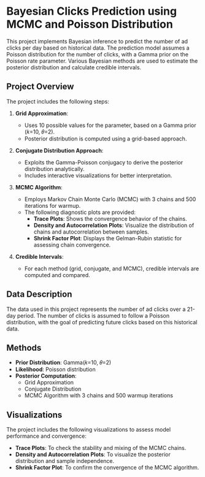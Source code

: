 # Bayesian Clicks Prediction using MCMC and Poisson Distribution

This project implements Bayesian inference to predict the number of ad clicks per day based on historical data. The prediction model assumes a Poisson distribution for the number of clicks, with a Gamma prior on the Poisson rate parameter. Various Bayesian methods are used to estimate the posterior distribution and calculate credible intervals.

## Project Overview

The project includes the following steps:

1. **Grid Approximation**:
   - Uses 10 possible values for the parameter, based on a Gamma prior (𝑘=10, 𝜃=2).
   - Posterior distribution is computed using a grid-based approach.
   
2. **Conjugate Distribution Approach**:
   - Exploits the Gamma-Poisson conjugacy to derive the posterior distribution analytically.
   - Includes interactive visualizations for better interpretation.

3. **MCMC Algorithm**:
   - Employs Markov Chain Monte Carlo (MCMC) with 3 chains and 500 iterations for warmup.
   - The following diagnostic plots are provided:
     - **Trace Plots**: Shows the convergence behavior of the chains.
     - **Density and Autocorrelation Plots**: Visualize the distribution of chains and autocorrelation between samples.
     - **Shrink Factor Plot**: Displays the Gelman-Rubin statistic for assessing chain convergence.

4. **Credible Intervals**:
   - For each method (grid, conjugate, and MCMC), credible intervals are computed and compared.

## Data Description

The data used in this project represents the number of ad clicks over a 21-day period. The number of clicks is assumed to follow a Poisson distribution, with the goal of predicting future clicks based on this historical data.

## Methods

- **Prior Distribution**: Gamma(𝑘=10, 𝜃=2)
- **Likelihood**: Poisson distribution
- **Posterior Computation**:
  - Grid Approximation
  - Conjugate Distribution
  - MCMC Algorithm with 3 chains and 500 warmup iterations

## Visualizations

The project includes the following visualizations to assess model performance and convergence:

- **Trace Plots**: To check the stability and mixing of the MCMC chains.
- **Density and Autocorrelation Plots**: To visualize the posterior distribution and sample independence.
- **Shrink Factor Plot**: To confirm the convergence of the MCMC algorithm.


